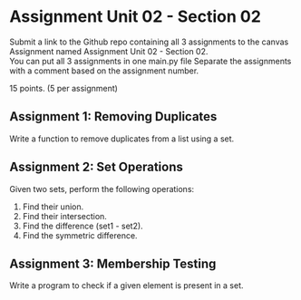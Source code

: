 # Assignment Unit 02 - Section 02

Submit a link to the Github repo containing all 3 assignments
to the canvas Assignment named Assignment Unit 02 - Section 02.  
You can put all 3 assignments in one main.py file
Separate the assignments with a comment based on the assignment number.

15 points.  (5 per assignment)

## Assignment 1: Removing Duplicates
Write a function to remove duplicates from a list using a set.

## Assignment 2: Set Operations
Given two sets, perform the following operations:
1. Find their union.
2. Find their intersection.
3. Find the difference (set1 - set2).
4. Find the symmetric difference.

## Assignment 3: Membership Testing
Write a program to check if a given element is present in a set.
